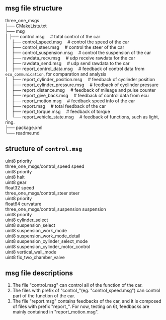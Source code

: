 ## msg file structure
three_one_msgs  
├── CMakeLists.txt  
├── msg  
│   ├── control.msg    &emsp;# total control of the car  
│   ├── control_speed.msg    &emsp;# control the speed of the car  
│   ├── control_steer.msg    &emsp;# control the steer of the car  
│   ├── control_suspension.msg    &emsp;# control the suspension of the car  
│   ├── rawdata_recv.msg    &emsp;# udp receive rawdata for the car  
│   ├── rawdata_send.msg    &emsp;# udp send rawdata to the car  
│   ├── report_control_data.msg    &emsp;# feedback of control data from `ecu_communication`, for comparation and analysis  
│   ├── report_cylinder_position.msg    &emsp;# feedback of cyclinder position  
│   ├── report_cylinder_pressure.msg    &emsp;# feedback of cyclinder pressure  
│   ├── report_distance.msg    &emsp;# feedback of mileage and pulse counter  
│   ├── report_give_back.msg    &emsp;# feedback of control data from ecu  
│   ├── report_motion.msg    &emsp;# feedback speed info of the car  
│   ├── report.msg    &emsp;# total feedback of the car  
│   ├── report_torque.msg    &emsp;# feedback of torque  
│   └── report_vehicle_state.msg    &emsp;# feedback of functions, such as light, ring.  
├── package.xml  
└── readme.md  

## structure of `control.msg`
uint8 priority  
three_one_msgs/control_speed speed  
  uint8 priority  
  uint8 halt  
  uint8 gear  
  float32 speed  
three_one_msgs/control_steer steer  
  uint8 priority  
  float64 curvature  
three_one_msgs/control_suspension suspension  
  uint8 priority  
  uint8 cylinder_select  
  uint8 suspension_select  
  uint8 suspension_work_mode  
  uint8 suspension_work_mode_detail  
  uint8 suspension_cylinder_select_mode  
  uint8 suspension_cylinder_motor_control  
  uint8 vertical_wall_mode  
  uint8 fix_two_chamber_valve  


## msg file descriptions
1. The file "control.msg" can control all of the function of the car.
2. The files with prefix of "control_"(eg. "control_speed.msg") can control part of the function of the car.
3. The file "report.msg" contains feedbacks of the car, and it is composed of files with prefix "report_". For now, testing on 6t, feedbacks are mainly contained in "report_motion.msg".
